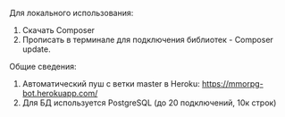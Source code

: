 Для локального использования:
1. Скачать Composer
2. Прописать в терминале для подключения библиотек - Composer update.

Общие сведения:
1. Автоматический пуш с ветки master в Heroku:
https://mmorpg-bot.herokuapp.com/
2. Для БД используется PostgreSQL (до 20 подключений, 10к строк)
